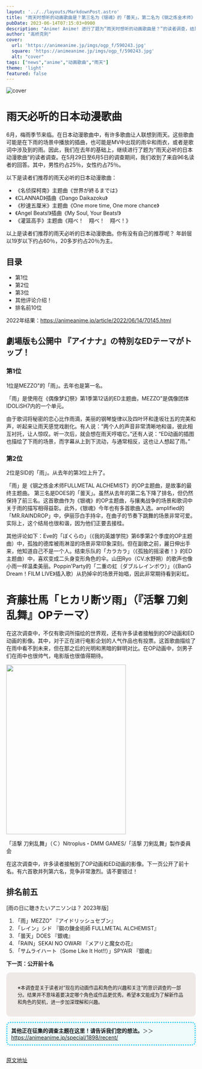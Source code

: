 ```yaml
---
layout: '../../layouts/MarkdownPost.astro'
title: "雨天时想听的动画歌曲是？第三名为《银魂》的「曇天」，第二名为《钢之炼金术师》的「Rain」，第一名是《偶像活动》的「雨」<23年版>"
pubDate: 2023-06-14T07:15:03+0900
description: "Anime! Anime! 进行了题为“雨天时想听的动画歌曲是？”的读者调查，结果公布。"
author: "高桥克則"
cover:
  url: 'https://animeanime.jp/imgs/ogp_f/590243.jpg'
  square: 'https://animeanime.jp/imgs/ogp_f/590243.jpg'
  alt: "cover"
tags: ["news","anime","动画歌曲","雨天"]
theme: 'light'
featured: false
---
```


![cover](https://animeanime.jp/imgs/ogp_f/590243.jpg)

# 雨天必听的日本动漫歌曲

6月，梅雨季节来临。在日本动漫歌曲中，有许多歌曲让人联想到雨天。这些歌曲可能是在下雨的场景中播放的插曲，也可能是MV中出现的雨伞和雨衣，或者是歌词中涉及到的雨。因此，我们在去年的基础上，继续进行了题为“雨天必听的日本动漫歌曲”的读者调查。在5月29日至6月5日的调查期间，我们收到了来自96名读者的回答。其中，男性约占25％，女性约占75％。

以下是读者们推荐的雨天必听的日本动漫歌曲：

- 《名侦探柯南》主题曲《世界が終るまでは》
- 《CLANNAD》插曲《Dango Daikazoku》
- 《秒速五厘米》主题曲《One more time, One more chance》
- 《Angel Beats!》插曲《My Soul, Your Beats!》
- 《灌篮高手》主题曲《翔べ！　翔べ！　翔べ！》

以上是读者们推荐的雨天必听的日本动漫歌曲。你有没有自己的推荐呢？
年龄层以19岁以下约占60％，20多岁约占20％为主。 

## 目录
- 第1位
- 第2位
- 第3位
- 其他评论介绍！
- 排名前10位

2022年结果：https://animeanime.jp/article/2022/06/14/70145.html

## 劇場版も公開中 『アイナナ』の特別なEDテーマがトップ！ 
### 第1位
1位是MEZZO"的「雨」。去年也是第一名。

「雨」是使用在《偶像梦幻祭》第1季第12话的ED主题曲，MEZZO"是偶像团体IDOLiSH7内的一个单元。 

由于歌词将秘密的恋心比作雨滴，美丽的钢琴旋律以及四叶环和逢坂壮五的完美和声，听起来让雨天感觉戏剧化。有人说：“两个人的声音非常清晰地和谐，彼此相互衬托，让人惊叹。听一次后，就会想在雨天哼唱它。”还有人说：“ED动画的插图也描绘了下雨的场景，而字幕从上到下流动，与通常相反，这也让人想起了雨。”

### 第2位
2位是SID的「雨」。从去年的第3位上升了。

「雨」是《钢之炼金术师FULLMETAL ALCHEMIST》的OP主题曲，是故事的最终主题曲。
第三名是DOES的「曇天」。虽然从去年的第二名下降了排名，但仍然保持了前三名。这首歌曲作为《银魂》的OP主题曲，与攘夷战争的场景和歌词中关于雨的描写相得益彰。此外，《银魂》今年也有多首歌曲入选。amplified的「MR.RAINDROP」中，伊丽莎白手持伞，在曲子的节奏下跳舞的场景非常可爱。实际上，这个结局也很和谐，因为他们正要去接桂。 

其他评论如下：Eve的「ぼくらの」（《我的英雄学院》第6季第2个季度的OP主题曲）中，孤独的德库被雨淋湿的场景非常印象深刻。但在副歌之前，麗日伸出手来，他知道自己不是一个人。结束乐队的「カラカラ」（《孤独的摇滚者！》的ED主题曲）中，喜欢变成二头身变形角色的伞。山田Ryo（CV.水野朔）的歌声也像小雨一样温柔美丽。Poppin'Party的「二重の虹（ダブルレインボウ）」（《BanG Dream！FILM LIVE》插入歌）从扔掉伞的场景开始唱，因此非常期待看到彩虹。
# 斉藤壮馬「ヒカリ断ツ雨」（『活撃 刀剣乱舞』OPテーマ）

在这次调查中，不仅有歌词所描绘的世界观，还有许多读者接触到的OP动画和ED动画的影像。其中，对于正在进行电影企划的人气作品也有投票。这首歌曲描绘了在雨中看不到未来，但在那之后的光明和黑暗的鲜明对比。在OP动画中，剑男子们在雨中也很帅气，电影版也很值得期待。

<img src="https://animeanime.jp/imgs/zoom/590247.jpg" class="inline-article-image" width="318" height="450">

<span class="cap txt-center">「活撃 刀剣乱舞」（Ｃ）Nitroplus・DMM GAMES/「活撃 刀剣乱舞」製作委員会</span>

在这次调查中，许多读者接触到了OP动画和ED动画的影像。下一页公开了前十名。有六首歌并列第六名，竞争非常激烈。请不要错过！

## 排名前五

[雨の日に聴きたいアニソンは？ 2023年版]

1. 「雨」MEZZO” 『アイドリッシュセブン』
2. 「レイン」シド 『鋼の錬金術師 FULLMETAL ALCHEMIST』
3. 「曇天」DOES 『銀魂』
4. 「RAIN」SEKAI NO OWARI 『メアリと魔女の花』
4. 「サムライハート（Some Like It Hot!!）」SPYAIR 『銀魂』

<span class="underline"><span style="font-weight:bold;">下一页：公开前十名</span></span>

<div style="background-color:#eee9e6; border-radius:10px; padding:30px;">
<span style="font-size:90%">※本调查是关于读者对“现在的动画作品和角色的兴趣和关注”的意识调查的一部分。结果并不意味着要决定哪个角色或作品更优秀。希望本文能成为了解新作品和角色的契机，进一步加深理解和兴趣。</span></div>

<ul style="display:inline-block; background-color:#EFFBFB; padding:10px; border-radius: 10px; border: 3px dotted #2ECCFA;">
<span style="font-weight:bold;">其他正在征集的调查主题在这里！请告诉我们您的想法。</span>＞＞<a href="https://animeanime.jp/special/1898/recent/">https://animeanime.jp/special/1898/recent/</a></ul>

  [原文地址](https://animeanime.jp/article/2023/06/14/77903.html)